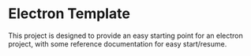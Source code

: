 # Electron Template

This project is designed to provide an easy starting point for an electron project, with some reference documentation
for easy start/resume.
